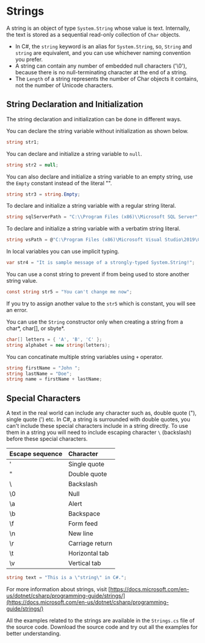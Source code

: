 ﻿---
PermaID: 100004
Name: Strings
---

# Strings

A string is an object of type `System.String` whose value is text. Internally, the text is stored as a sequential read-only collection of `Char` objects. 

 - In C#, the `string` keyword is an alias for `System.String`, so, `String` and `string` are equivalent, and you can use whichever naming convention you prefer.
 - A string can contain any number of embedded null characters ('\0'), because there is no null-terminating character at the end of a string. 
 - The `Length` of a string represents the number of Char objects it contains, not the number of Unicode characters.

## String Declaration and Initialization

The string declaration and initialization can be done in different ways.

You can declare the string variable without initialization as shown below.

```csharp
string str1;
```

You can declare and initialize a string variable to `null`.

```csharp
string str2 = null;
```

You can also declare and initialize a string variable to an empty string, use the `Empty` constant instead of the literal "".

```csharp
string str3 = string.Empty;
```

To declare and initialize a string variable with a regular string literal.

```csharp
string sqlServerPath = "C:\\Program Files (x86)\\Microsoft SQL Server";
```

To declare and initialize a string variable with a verbatim string literal.

```csharp
string vsPath = @"C:\Program Files (x86)\Microsoft Visual Studio\2019\Community";
```

In local variables you can use implicit typing.

```csharp
var str4 = "It is sample message of a strongly-typed System.String!";
```

You can use a const string to prevent if from being used to store another string value.

```csharp
const string str5 = "You can't change me now";
```

If you try to assign another value to the `str5` which is constant, you will see an error.

You can use the `String` constructor only when creating a string from a char*, char[], or sbyte*. 

```csharp
char[] letters = { 'A', 'B', 'C' };
string alphabet = new string(letters);
```

You can concatinate multiple string variables using `+` operator.

```csharp
string firstName = "John ";
string lastName = "Doe";
string name = firstName + lastName;
```

## Special Characters

A text in the real world can include any character such as, double quote ("), single quote (') etc. In C#, a string is surrounded with double quotes, you can't include these special characters include in a string directly. To use them in a string you will need to include escaping character `\` (backslash) before these special characters.

| Escape sequence   | Character       |
|:------------------|:----------------|
| \'                | Single quote    |
| \"                | Double quote    |
| \\                | Backslash       |
| \0                | Null            |
| \a                | Alert           |
| \b                | Backspace       |
| \f                | Form feed       |
| \n                | New line        |
| \r                | Carriage return |
| \t                | Horizontal tab  |
| \v                | Vertical tab    |

```csharp
string text = "This is a \"string\" in C#.";
```
For more information about strings, visit [https://docs.microsoft.com/en-us/dotnet/csharp/programming-guide/strings/](https://docs.microsoft.com/en-us/dotnet/csharp/programming-guide/strings/)

All the examples related to the strings are available in the `Strings.cs` file of the source code. Download the source code and try out all the examples for better understanding.
